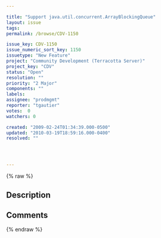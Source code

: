 ```yaml
---

title: "Support java.util.concurrent.ArrayBlockingQueue"
layout: issue
tags: 
permalink: /browse/CDV-1150

issue_key: CDV-1150
issue_numeric_sort_key: 1150
issuetype: "New Feature"
project: "Community Development (Terracotta Server)"
project_key: "CDV"
status: "Open"
resolution: ""
priority: "2 Major"
components: ""
labels: 
assignee: "prodmgmt"
reporter: "tgautier"
votes:  0
watchers: 0

created: "2009-02-24T01:34:39.000-0500"
updated: "2010-03-19T18:59:16.000-0400"
resolved: ""




---
```


{% raw %}

## Description

<div markdown="1" class="description">



</div>

## Comments



{% endraw %}
